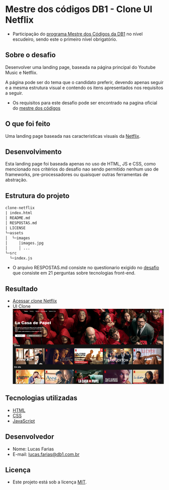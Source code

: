 # Mestre dos códigos DB1 - Clone UI Netflix
- Participação do [programa Mestre dos Códigos da DB1](https://mestredoscodigos.com.br/) no nível escudeiro, sendo este o primeiro nível obrigatório.

## Sobre o desafio

Desenvolver uma landing page, baseada na página principal do Youtube Music e Netflix.

A página pode ser do tema que o candidato preferir, devendo apenas seguir e a mesma estrutura visual e contendo os itens apresentados nos requisitos a seguir.

- Os requisitos para este desafio pode ser encontrado na pagina oficial do [mestre dos códigos](https://https://db1group.github.io/mestre-dos-codigos/#/frontend)

## O que foi feito
Uma landing page baseada nas caracteristicas visuais da [Netflix](https://https://www.netflix.com/browse).

## Desenvolvimento
Esta landing page foi baseada apenas no uso de HTML, JS e CSS, como mencionado nos critérios do desafio nao sendo permitido nenhum uso de frameworks, pre-processadores ou quaisquer outras ferramentas de abstração.

## Estrutura do projeto
```
clone-netflix
| index.html
│ README.md
│ RESPOSTAS.md
| LICENSE
└─assets
│  └─images
│     │images.jpg
│     │ ...
└─src
  └─index.js
```
- O arquivo RESPOSTAS.md consiste no questionario exigido no [desafio](https://https://https://db1group.github.io/mestre-dos-codigos/#/frontend) que consiste em 21 perguntas sobre tecnologias front-end.

## Resultado
- [Acessar clone Netflix](https://mestre-codigo-db-1-clone-netflix.vercel.app/)
- UI Clone
  <img src="./assets/images/resultado.png" title="UI Clone Netflix">

## Tecnologias utilizadas

- [HTML](https://developer.mozilla.org/pt-BR/docs/Web/HTML)
- [CSS](https://developer.mozilla.org/pt-BR/docs/Web/CSS)
- [JavaScript](https://developer.mozilla.org/en-US/docs/Web/JavaScript)

## Desenvolvedor
- Nome: Lucas Farias
- E-mail: lucas.farias@db1.com.br
## Licença

- Este projeto está sob a licença [MIT](LICENSE).

